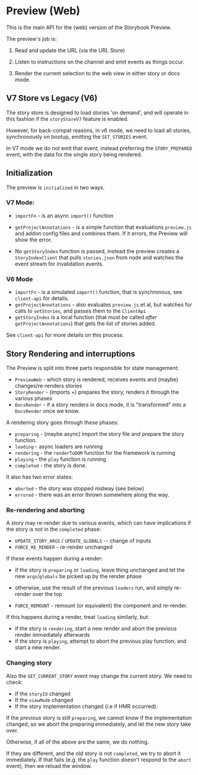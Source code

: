 # Preview (Web)

This is the main API for the (web) version of the Storybook Preview.

The preview's job is:

1. Read and update the URL (via the URL Store)

2. Listen to instructions on the channel and emit events as things occur.

3. Render the current selection to the web view in either story or docs mode.

## V7 Store vs Legacy (V6)

The story store is designed to load stories 'on demand', and will operate in this fashion if the `storyStoreV7` feature is enabled.

However, for back-compat reasons, in v6 mode, we need to load all stories, synchronously on bootup, emitting the `SET_STORIES` event.

In V7 mode we do not emit that event, instead preferring the `STORY_PREPARED` event, with the data for the single story being rendered.

## Initialization

The preview is `initialized` in two ways.

### V7 Mode:

- `importFn` - is an async `import()` function

- `getProjectAnnotations` - is a simple function that evaluations `preview.js` and addon config files and combines them. If it errors, the Preview will show the error.

- No `getStoryIndex` function is passed, instead the preview creates a `StoryIndexClient` that pulls `stories.json` from node and watches the event stream for invalidation events.

### V6 Mode

- `importFn` - is a simulated `import()` function, that is synchronous, see `client-api` for details.
- `getProjectAnnotations` - also evaluates `preview.js` et al, but watches for calls to `setStories`, and passes them to the `ClientApi`
- `getStoryIndex` is a local function (that must be called _after_ `getProjectAnnotations`) that gets the list of stories added.

See `client-api` for more details on this process.

## Story Rendering and interruptions

The Preview is split into three parts responsible for state management:

- `PreviewWeb` - which story is rendered, receives events and (maybe) changes/re-renders stories
- `StoryRender` - (imports +) prepares the story, renders it through the various phases
- `DocsRender` - if a story renders in docs mode, it is "transformed" into a `DocsRender` once we know.

A rendering story goes through these phases:

- `preparing` - (maybe async) import the story file and prepare the story function.
- `loading` - async loaders are running
- `rendering` - the `renderToDOM` function for the framework is running
- `playing` - the `play` function is running
- `completed` - the story is done.

It also has two error states:

- `aborted` - the story was stopped midway (see below)
- `errored` - there was an error thrown somewhere along the way.

### Re-rendering and aborting

A story may re-render due to various events, which can have implications if the story is not in the `completed` phase:

- `UPDATE_STORY_ARGS` / `UPDATE_GLOBALS` -- change of inputs
- `FORCE_RE_RENDER` - re-render unchanged

If these events happen during a render:

- if the story is `preparing` or `loading`, leave thing unchanged and let the new `args`/`globals` be picked up by the render phase
- otherwise, use the result of the previous `loaders` run, and simply re-render over the top

- `FORCE_REMOUNT` - remount (or equivalent) the component and re-render.

If this happens during a render, treat `loading` similarly, but:

- if the story is `rendering`, start a new render and abort the previous render immediately afterwards
- if the story is `playing`, attempt to abort the previous play function, and start a new render.

### Changing story

Also the `SET_CURRENT_STORY` event may change the current story. We need to check:

- If the `storyId` changed
- If the `viewMode` changed
- If the story implementation changed (i.e if HMR occurred).

If the _previous_ story is still `preparing`, we cannot know if the implementation changed, so we
abort the preparing immediately, and let the new story take over.

Otherwise, if all of the above are the same, we do nothing.

If they are different, and the old story is not `completed`, we try to abort it immediately. If that fails (e.g. the `play` function doesn't respond to the `abort` event), then we reload the window.
